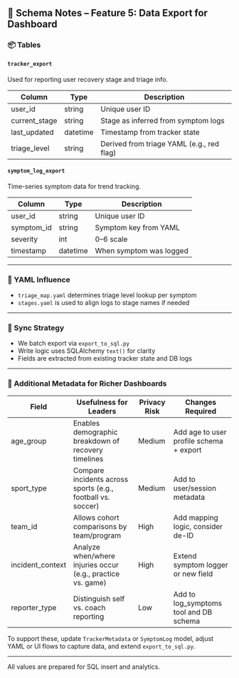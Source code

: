 ## 🧾 Schema Notes – Feature 5: Data Export for Dashboard

### 📦 Tables

#### `tracker_export`
Used for reporting user recovery stage and triage info.

| Column        | Type     | Description                                |
|---------------|----------|--------------------------------------------|
| user_id       | string   | Unique user ID                             |
| current_stage | string   | Stage as inferred from symptom logs       |
| last_updated  | datetime | Timestamp from tracker state              |
| triage_level  | string   | Derived from triage YAML (e.g., red flag) |

#### `symptom_log_export`
Time-series symptom data for trend tracking.

| Column      | Type     | Description                                |
|-------------|----------|--------------------------------------------|
| user_id     | string   | Unique user ID                             |
| symptom_id  | string   | Symptom key from YAML                      |
| severity    | int      | 0–6 scale                                  |
| timestamp   | datetime | When symptom was logged                    |

---

### 🧩 YAML Influence
- `triage_map.yaml` determines triage level lookup per symptom
- `stages.yaml` is used to align logs to stage names if needed

---

### 🔄 Sync Strategy
- We batch export via `export_to_sql.py`
- Write logic uses SQLAlchemy `text()` for clarity
- Fields are extracted from existing tracker state and DB logs

---

### 🧠 Additional Metadata for Richer Dashboards

| Field            | Usefulness for Leaders                                   | Privacy Risk    | Changes Required                        |
|------------------|-----------------------------------------------------------|------------------|------------------------------------------|
| age_group        | Enables demographic breakdown of recovery timelines       | Medium           | Add age to user profile schema + export |
| sport_type       | Compare incidents across sports (e.g., football vs. soccer) | Medium           | Add to user/session metadata            |
| team_id          | Allows cohort comparisons by team/program                 | High             | Add mapping logic, consider de-ID       |
| incident_context | Analyze when/where injuries occur (e.g., practice vs. game)| High             | Extend symptom logger or new field      |
| reporter_type    | Distinguish self vs. coach reporting                      | Low              | Add to log_symptoms tool and DB schema  |

To support these, update `TrackerMetadata` or `SymptomLog` model, adjust YAML or UI flows to capture data, and extend `export_to_sql.py`.

---

All values are prepared for SQL insert and analytics.
